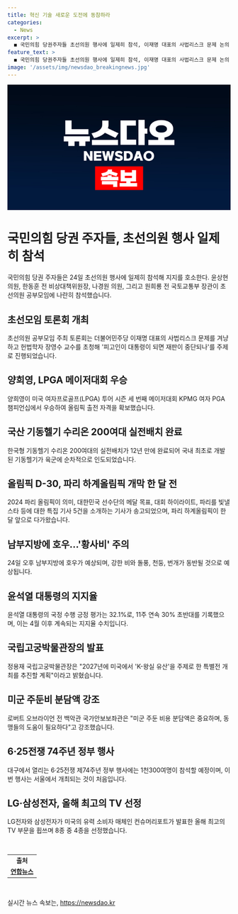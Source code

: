 ```yaml
---
title: 혁신 기술 새로운 도전에 동참하라
categories:
  - News
excerpt: >
  ◼️ 국민의힘 당권주자들 초선의원 행사에 일제히 참석, 이재명 대표의 사법리스크 문제 논의 ◼️ 34세 양희영, LPGA 메이저대회 우승하며 올림픽 출전 예약 성공 ◼️ 국산 기동헬기 수리온 200여대, 12년 만에 실전배치 완료 ◼️ 2024 파리 올림픽 30일 앞으로, 대회의 의미와 대한민국 선수단의 메달 목표 소개 ◼️ 국민의힘 지지율 상승, 윤대통령 지지율은 32.1%, 국민의힘과 민주당은 각각 36.2%와 37.2% ◼️ 한국왕실 유산의 해외 진출 추진, 레벨 앗 가 미국 특별전 개최 예정 ◼️ 트럼프 참모, 한일에 미군주둔비 부담 증액 요청 ◼️ 6·25전쟁 74주년, 대구에서 정부 행사 개최 ◼️ LG전자와 삼성전자, 미국 컨슈머리포트 선정 올해 최고의 TV 부문에서 우승
feature_text: >
  ◼️ 국민의힘 당권주자들 초선의원 행사에 일제히 참석, 이재명 대표의 사법리스크 문제 논의 ◼️ 34세 양희영, LPGA 메이저대회 우승하며 올림픽 출전 예약 성공 ◼️ 국산 기동헬기 수리온 200여대, 12년 만에 실전배치 완료 ◼️ 2024 파리 올림픽 30일 앞으로, 대회의 의미와 대한민국 선수단의 메달 목표 소개 ◼️ 국민의힘 지지율 상승, 윤대통령 지지율은 32.1%, 국민의힘과 민주당은 각각 36.2%와 37.2% ◼️ 한국왕실 유산의 해외 진출 추진, 레벨 앗 가 미국 특별전 개최 예정 ◼️ 트럼프 참모, 한일에 미군주둔비 부담 증액 요청 ◼️ 6·25전쟁 74주년, 대구에서 정부 행사 개최 ◼️ LG전자와 삼성전자, 미국 컨슈머리포트 선정 올해 최고의 TV 부문에서 우승
image: '/assets/img/newsdao_breakingnews.jpg'
---
```


<p><img src="/assets/img/newsdao_breakingnews.jpg" alt="pcversion 속보" /></p>

<h1 data-ke-size="size26">국민의힘 당권 주자들, 초선의원 행사 일제히 참석</h1>

<p data-ke-size="size16">국민의힘 당권 주자들은 24일 초선의원 행사에 일제히 참석해 지지를 호소한다. 윤상현 의원, 한동훈 전 비상대책위원장, 나경원 의원, 그리고 원희룡 전 국토교통부 장관이 초선의원 공부모임에 나란히 참석했습니다. </p>

<h2 data-ke-size="size24">초선모임 토론회 개최</h2>

<p data-ke-size="size16">초선의원 공부모임 주최 토론회는 더불어민주당 이재명 대표의 사법리스크 문제를 겨냥하고 헌법학자 장영수 교수를 초청해 '피고인이 대통령이 되면 재판이 중단되나'를 주제로 진행되었습니다.</p>

<h2 data-ke-size="size24">양희영, LPGA 메이저대회 우승</h2>

<p data-ke-size="size16">양희영이 미국 여자프로골프(LPGA) 투어 시즌 세 번째 메이저대회 KPMG 여자 PGA 챔피언십에서 우승하여 올림픽 출전 자격을 확보했습니다.</p>

<h2 data-ke-size="size24">국산 기동헬기 수리온 200여대 실전배치 완료</h2>

<p data-ke-size="size16">한국형 기동헬기 수리온 200여대의 실전배치가 12년 만에 완료되어 국내 최초로 개발된 기동헬기가 육군에 순차적으로 인도되었습니다.</p>

<h2 data-ke-size="size24">올림픽 D-30, 파리 하계올림픽 개막 한 달 전</h2>

<p data-ke-size="size16">2024 파리 올림픽이 의미, 대한민국 선수단의 메달 목표, 대회 하이라이트, 파리를 빛낼 스타 등에 대한 특집 기사 5건을 소개하는 기사가 송고되었으며, 파리 하계올림픽이 한 달 앞으로 다가왔습니다.</p>

<h2 data-ke-size="size24">남부지방에 호우…'황사비' 주의</h2>

<p data-ke-size="size16">24일 오후 남부지방에 호우가 예상되며, 강한 비와 돌풍, 천둥, 번개가 동반될 것으로 예상됩니다.</p>

<h2 data-ke-size="size24">윤석열 대통령의 지지율</h2>

<p data-ke-size="size16">윤석열 대통령의 국정 수행 긍정 평가는 32.1%로, 11주 연속 30% 초반대를 기록했으며, 이는 4월 이후 계속되는 지지율 수치입니다.</p>

<h2 data-ke-size="size24">국립고궁박물관장의 발표</h2>

<p data-ke-size="size16">정용재 국립고궁박물관장은 "2027년에 미국에서 'K-왕실 유산'을 주제로 한 특별전 개최를 추진할 계획"이라고 밝혔습니다.</p>

<h2 data-ke-size="size24">미군 주둔비 분담액 강조</h2>

<p data-ke-size="size16">로버트 오브라이언 전 백악관 국가안보보좌관은 "미군 주둔 비용 분담액은 중요하며, 동맹들의 도움이 필요하다"고 강조했습니다.</p>

<h2 data-ke-size="size24">6·25전쟁 74주년 정부 행사</h2>

<p data-ke-size="size16">대구에서 열리는 6·25전쟁 제74주년 정부 행사에는 1천300여명이 참석할 예정이며, 이번 행사는 서울에서 개최되는 것이 처음입니다.</p>

<h2 data-ke-size="size24">LG·삼성전자, 올해 최고의 TV 선정</h2>

<p data-ke-size="size16">LG전자와 삼성전자가 미국의 유력 소비자 매체인 컨슈머리포트가 발표한 올해 최고의 TV 부문을 휩쓰며 8종 중 4종을 선정했습니다. </p>

<p data-ke-size="size16">&nbsp;</p>

<table>
    <tbody>
        <tr>
            <td style="text-align: center; height: 17px;"><b>출처</b></td>
        </tr>
        <tr>
            <td style="text-align: center; height: 17px;"><b><a href="https://www.yna.co.kr/view/AKR20240623045500001">연합뉴스</a></b></td>
        </tr>
    </tbody>
</table>

<p data-ke-size="size16">&nbsp;</p>
실시간 뉴스 속보는, <a href="https://newsdao.kr" rel="dofollow">https://newsdao.kr</a>


